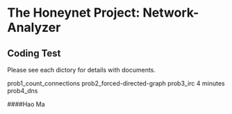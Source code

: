 The Honeynet Project: Network-Analyzer
================

Coding Test
-------

Please see each dictory for details with documents.

prob1_count_connections
prob2_forced-directed-graph
prob3_irc	4 minutes
prob4_dns

####Hao Ma
